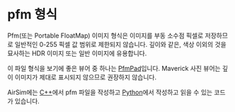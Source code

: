 # pfm 형식

Pfm(또는 Portable FloatMap) 이미지 형식은 이미지를 부동 소수점 픽셀로 저장하므로 일반적인 0-255 픽셀 값 범위로 제한되지 않습니다. 깊이와 같은, 색상 이외의 것을 묘사하는 HDR 이미지 또는 일반 이미지에 유용합니다.

이 파일 형식을 보기에 좋은 뷰어 중 하나는 [PfmPad](https://sourceforge.net/projects/pfmpad/)입니다. Maverick 사진 뷰어는 깊이 이미지가 제대로 표시되지 않으므로 권장하지 않습니다.

AirSim에는 [C++](https://github.com/Microsoft/AirSim/blob/master/AirLib/include/common/common_utils/Utils.hpp#L637)에서 pfm 파일을 작성하고 [Python](https://github.com/Microsoft/AirSim/tree/master/PythonClient//airsim/utils.py#L122)에서 작성하고 읽을 수 있는 코드가 있습니다.
